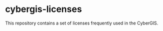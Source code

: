 cybergis-licenses
=================

This repository contains a set of licenses frequently used in the CyberGIS.
